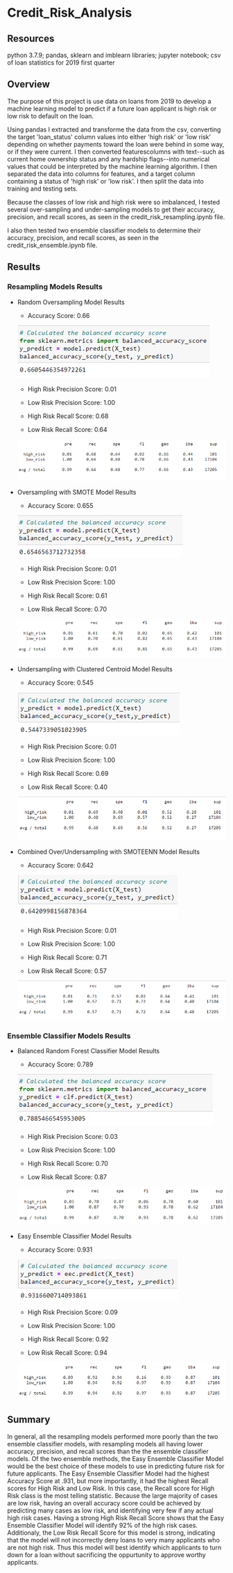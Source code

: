 # Credit_Risk_Analysis

## Resources
python 3.7.9; pandas, sklearn and imblearn libraries; jupyter notebook; csv of loan statistics for 2019 first quarter


## Overview

The purpose of this project is use data on loans from 2019 to develop a machine learning model to predict if a future loan applicant is high risk or low risk to default on the loan.  

Using pandas I extracted and transforme the data from the csv, converting the target 'loan_status' column values into either 'high risk' or 'low risk' depending on whether payments toward the loan were behind in some way, or if they were current.  I then converted featurescolumns with text--such as current home ownership status and any hardship flags--into numerical values that could be interpreted by the machine learning algorithm.  I then separated the data into columns for features, and a target column containing a status of 'high risk' or 'low risk'.  I then split the data into training and testing sets.

Because the classes of low risk and high risk were so imbalanced, I tested several over-sampling and under-sampling models to get their accuracy, precision, and recall scores, as seen in the credit_risk_resampling.ipynb file.

I also then tested two ensemble classifier models to determine their accuracy, precision, and recall scores, as seen in the credit_risk_ensemble.ipynb file.

## Results

### Resampling Models Results

- Random Oversampling Model Results

    - Accuracy Score: 0.66
    
    ![ros accuracy](Resources/1_ros_accuracy.png)

    - High Risk Precision Score: 0.01

    - Low Risk Precision Score: 1.00

    - High Risk Recall Score: 0.68

    - Low Risk Recall Score: 0.64

    ![ros_report](Resources/1_ros_report.png)

- Oversampling with SMOTE Model Results

    - Accuracy Score: 0.655
    
    ![smote accuracy](Resources/2_smote_accuracy.png)

    - High Risk Precision Score: 0.01

    - Low Risk Precision Score: 1.00

    - High Risk Recall Score: 0.61

    - Low Risk Recall Score: 0.70

    ![smote_report](Resources/2_smote_report.png)

- Undersampling with Clustered Centroid Model Results

    - Accuracy Score: 0.545
    
    ![cc accuracy](Resources/3_cc_accuracy.png)

    - High Risk Precision Score: 0.01

    - Low Risk Precision Score: 1.00

    - High Risk Recall Score: 0.69

    - Low Risk Recall Score: 0.40

    ![cc_report](Resources/3_cc_report.png)

- Combined Over/Undersampling with SMOTEENN Model Results

    - Accuracy Score: 0.642
    
    ![smoteen accuracy](Resources/4_smoteen_accuracy.png)

    - High Risk Precision Score: 0.01

    - Low Risk Precision Score: 1.00

    - High Risk Recall Score: 0.71

    - Low Risk Recall Score: 0.57

    ![smoteenn_report](Resources/4_smoteen_report.png)

### Ensemble Classifier Models Results
    
- Balanced Random Forest Classifier Model Results

    - Accuracy Score: 0.789
    
    ![rfor accuracy](Resources/5_rfor_accuracy.png)

    - High Risk Precision Score: 0.03

    - Low Risk Precision Score: 1.00

    - High Risk Recall Score: 0.70

    - Low Risk Recall Score: 0.87

    ![rfor_report](Resources/5_rfor_report.png)

- Easy Ensemble Classifier Model Results

    - Accuracy Score: 0.931
    
    ![ada accuracy](Resources/6_adaboost_accuracy.png)

    - High Risk Precision Score: 0.09

    - Low Risk Precision Score: 1.00

    - High Risk Recall Score: 0.92

    - Low Risk Recall Score: 0.94

    ![ada_report](Resources/6_adaboost_report.png)

## Summary

In general, all the resampling models performed more poorly than the two ensemble classifier models, with resampling models all having lower accuracy, precision, and recall scores than the the ensemble classifier models.  Of the two ensemble methods, the Easy Ensemble Classifier Model would be the best choice of these models to use in predicting future risk for future applicants.  The Easy Ensemble Classifier Model had the highest Accuracy Score at .931, but more importantly, it had the highest Recall scores for High Risk and Low Risk.  In this case, the Recall score for High Risk class is the most telling statistic.  Because the large majority of cases are low risk, having an overall accuracy score could be achieved by predicting many cases as low risk, and identifying very few if any actual high risk cases.  Having a strong High Risk Recall Score shows that the Easy Ensemble Classifier Model will identify 92% of the high risk cases.  Additionaly, the Low Risk Recall Score for this model is strong, indicating that the model will not incorrectly deny loans to very many applicants who are not high risk.  Thus this model will best identify which applicants to turn down for a loan without sacrificing the oppurtunity to approve worthy applicants.

